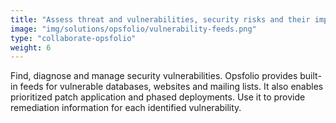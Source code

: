 ```yaml
---
title: "Assess threat and vulnerabilities, security risks and their impact."
image: "img/solutions/opsfolio/vulnerability-feeds.png"
type: "collaborate-opsfolio"
weight: 6
---
```


Find, diagnose and manage security vulnerabilities. Opsfolio provides built-in feeds for vulnerable databases, websites and mailing lists. It also enables prioritized patch application and phased deployments. Use it to provide remediation information for each identified vulnerability.

